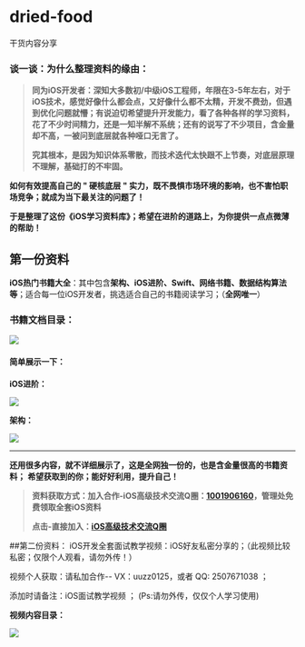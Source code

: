 # dried-food
干货内容分享
### 谈一谈：为什么整理资料的缘由：

> **同为iOS开发者：深知大多数初/中级iOS工程师，年限在3-5年左右，对于iOS技术，感觉好像什么都会点，又好像什么都不太精，开发不费劲，但遇到优化问题就懵；有说迫切希望提升开发能力，看了各种各样的学习资料，花了不少时间精力，还是一知半解不系统；还有的说写了不少项目，含金量却不高，一被问到底层就各种哑口无言了。**
> 
> **究其根本，是因为知识体系零散，而技术迭代太快跟不上节奏，对底层原理不理解，基础打的不牢固。**

**如何有效提高自己的 " 硬核底层 " 实力，既不畏惧市场环境的影响，也不害怕职场竞争；就成为当下最关注的问题了！**

**于是整理了这份《iOS学习资料库》；希望在进阶的道路上，为你提供一点点微薄的帮助！**

## 第一份资料

**iOS热门书籍大全**：其中包含**架构、iOS进阶、Swift、网络书籍、数据结构算法等**；适合每一位iOS开发者，挑选适合自己的书籍阅读学习；（**全网唯一**）

### [](https://github.com/LGBamboo/iOS-Mark#%E4%B9%A6%E7%B1%8D%E6%96%87%E6%A1%A3%E7%9B%AE%E5%BD%95)书籍文档目录：

[![](https://upload-images.jianshu.io/upload_images/19704571-920ddd2a9da0f474?imageMogr2/auto-orient/strip%7CimageView2/2/w/1240)](https://camo.githubusercontent.com/e43badb5a51ba214628aa241dd8440973b9e5a4c342e99e7843b0efd802ff99c/68747470733a2f2f75706c6f61642d696d616765732e6a69616e7368752e696f2f75706c6f61645f696d616765732f31333237373233352d626330633435613934393665626632382e706e673f696d6167654d6f6772322f6175746f2d6f7269656e742f7374726970253743696d61676556696577322f322f772f31323430) 

#### [](https://github.com/LGBamboo/iOS-Mark#%E7%AE%80%E5%8D%95%E5%B1%95%E7%A4%BA%E4%B8%80%E4%B8%8B)简单展示一下：

**iOS进阶：**

[![](https://upload-images.jianshu.io/upload_images/19704571-66cf16525432c1a1?imageMogr2/auto-orient/strip%7CimageView2/2/w/1240)](https://camo.githubusercontent.com/046fcd6045ea6e63140888707bcb2c5ae17335d7150594d4d8b53432f3f3f310/68747470733a2f2f75706c6f61642d696d616765732e6a69616e7368752e696f2f75706c6f61645f696d616765732f31333237373233352d323164383737313437333933343333662e706e673f696d6167654d6f6772322f6175746f2d6f7269656e742f7374726970253743696d61676556696577322f322f772f31323430) 

**架构：**

[![](https://upload-images.jianshu.io/upload_images/19704571-d590ad7e1c717a9c?imageMogr2/auto-orient/strip%7CimageView2/2/w/1240)](https://camo.githubusercontent.com/bf7fbf93a0e19071f190b3c934d5b8c595a7bcb8b9f235d7aafc34a22a6f4caa/68747470733a2f2f75706c6f61642d696d616765732e6a69616e7368752e696f2f75706c6f61645f696d616765732f31333237373233352d373037616436396536363764376461342e706e673f696d6167654d6f6772322f6175746f2d6f7269656e742f7374726970253743696d61676556696577322f322f772f31323430) 

* * *

**还用很多内容，就不详细展示了，这是全网独一份的，也是含金量很高的书籍资料；** **希望获取到的你；能好好利用，提升自己！**

> **资料获取方式：加入合作-iOS高级技术交流Q圈：[1001906160](https://jq.qq.com/?_wv=1027&k=1SyOgcHA)，管理处免费领取全套iOS资料**
> 
> **点击-直接加入：[iOS高级技术交流Q圈](https://jq.qq.com/?_wv=1027&k=1SyOgcHA)**

##第二份资料：
iOS开发全套面试教学视频：iOS好友私密分享的；（此视频比较私密；仅限个人观看，请勿外传！）

视频个人获取：请私加合作-- VX：uuzz0125，或者 QQ: 2507671038 ；

添加时请备注：iOS面试教学视频 ； (Ps:请勿外传，仅仅个人学习使用)

**视频内容目录：**

[![](https://upload-images.jianshu.io/upload_images/19704571-d6f04f64d86f8ef1?imageMogr2/auto-orient/strip%7CimageView2/2/w/1240)](https://camo.githubusercontent.com/172bdbbd2c9eb6013f2823bdc356ac5aa02ff0c05203ea538720b12f9fe3161f/68747470733a2f2f75706c6f61642d696d616765732e6a69616e7368752e696f2f75706c6f61645f696d616765732f31333237373233352d356463663438346366376136663737362e706e673f696d6167654d6f6772322f6175746f2d6f7269656e742f7374726970253743696d61676556696577322f322f772f31323430)

